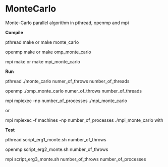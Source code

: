 # MonteCarlo
Monte-Carlo parallel algorithm in pthread, openmp and mpi

<b>Compile </b> 

pthread      make or make monte_carlo

openmp       make or make omp_monte_carlo

mpi          make or make mpi_monte_carlo

<b>Run </b> 

pthread      ./monte_carlo numer_of_throws number_of_threads

openmp       ./omp_monte_carlo numer_of_throws number_of_threads

mpi          mpiexec -np number_of_processes ./mpi_monte_carlo

or

mpi          mpiexec -f machines -np number_of_processes ./mpi_monte_carlo with

<b> Test </b>

pthread     script_erg1_monte.sh number_of_throws
  
openmp      script_erg2_monte.sh number_of_throws

mpi         script_erg3_monte.sh number_of_throws number_of_processes
  
